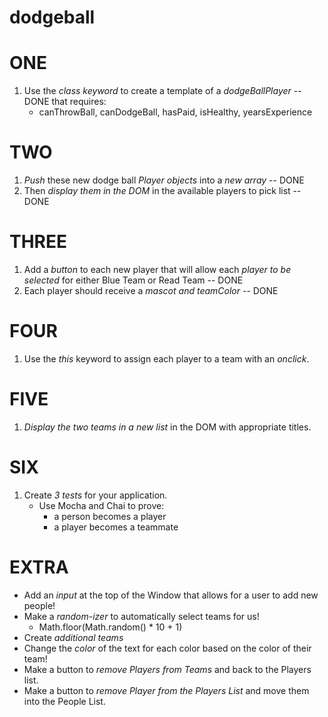 # dodgeball

# ONE 
1. Use the *class keyword* to create a template of a *dodgeBallPlayer* -- DONE
   that requires:
    * canThrowBall, canDodgeBall, hasPaid, isHealthy, yearsExperience 

# TWO
1. *Push* these new dodge ball *Player objects* into a *new array*  -- DONE
2. Then *display them in the DOM* in the available players to pick list -- DONE

# THREE 
1. Add a *button* to each new player that will allow each *player to be selected* for either Blue Team or Read Team -- DONE
2. Each player should receive a *mascot and teamColor* -- DONE

# FOUR
1. Use the *this* keyword to assign each player to a team with an *onclick*. 

# FIVE
1. *Display the two teams in a new list* in the DOM with appropriate titles.

# SIX
1. Create *3 tests* for your application.  
    * Use Mocha and Chai to prove:
      * a person becomes a player
      * a player becomes a teammate

# EXTRA
* Add an *input* at the top of the Window that allows for a user to add new people!
* Make a *random-izer* to automatically select teams for us!
  * Math.floor(Math.random() * 10 + 1)
* Create *additional teams*
* Change the *color* of the text for each color based on the color of their team!
* Make a button to *remove Players from Teams* and back to the Players list.
* Make a button to *remove Player from the Players List* and move them into the People List.